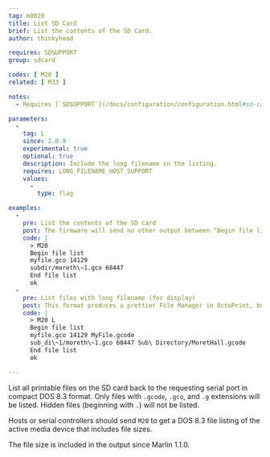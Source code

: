 ```yaml
---
tag: m0020
title: List SD Card
brief: List the contents of the SD Card.
author: thinkyhead

requires: SDSUPPORT
group: sdcard

codes: [ M20 ]
related: [ M33 ]

notes:
  - Requires [`SDSUPPORT`](/docs/configuration/configuration.html#sd-card)

parameters:
  -
    tag: L
    since: 2.0.9
    experimental: true
    optional: true
    description: Include the long filename in the listing.
    requires: LONG_FILENAME_HOST_SUPPORT
    values:
      -
        type: flag

examples:
  -
    pre: List the contents of the SD card
    post: The firmware will send no other output between "Begin file list" and "End file list."
    code: |
      > M20
      Begin file list
      myfile.gco 14129
      subdir/moreth\~1.gco 68447
      End file list
      ok
  -
    pre: List files with long filename (for display)
    post: This format produces a prettier File Manager in OctoPrint, but the long name is not used in selecting the file to print, nor are folder long names included.
    code: |
      > M20 L
      Begin file list
      myfile.gco 14129 MyFile.gcode
      sub_di\~1/moreth\~1.gco 68447 Sub\ Directory/MoretHall.gcode
      End file list
      ok

---
```


List all printable files on the SD card back to the requesting serial port in compact DOS 8.3 format. Only files with `.gcode`, `.gco`, and `.g` extensions will be listed. Hidden files (beginning with `.`) will not be listed.

Hosts or serial controllers should send `M20` to get a DOS 8.3 file listing of the active media device that includes file sizes.

The file size is included in the output since Marlin 1.1.0.

